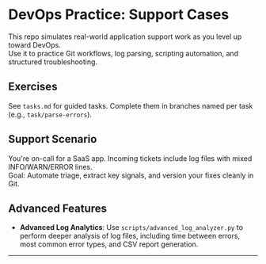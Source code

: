 # DevOps Practice: Support Cases

This repo simulates real-world application support work as you level up toward DevOps.  
Use it to practice Git workflows, log parsing, scripting automation, and structured troubleshooting.

## Exercises
See `tasks.md` for guided tasks. Complete them in branches named per task (e.g., `task/parse-errors`).

## Support Scenario
You're on-call for a SaaS app. Incoming tickets include log files with mixed INFO/WARN/ERROR lines.  
Goal: Automate triage, extract key signals, and version your fixes cleanly in Git.

## Advanced Features
- **Advanced Log Analytics**: Use `scripts/advanced_log_analyzer.py` to perform deeper analysis of log files, including time between errors, most common error types, and CSV report generation.

---
